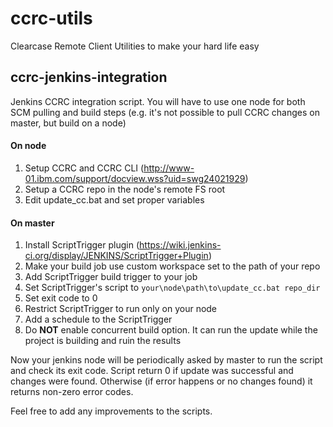 ccrc-utils
==========

Clearcase Remote Client Utilities to make your hard life easy

## ccrc-jenkins-integration
Jenkins CCRC integration script. You will have to use one node for both SCM pulling and build steps (e.g. it's not possible to pull CCRC changes on master, but build on a node)

#### On node
1. Setup CCRC and CCRC CLI (http://www-01.ibm.com/support/docview.wss?uid=swg24021929)
2. Setup a CCRC repo in the node's remote FS root
3. Edit update_cc.bat and set proper variables

#### On master
1. Install ScriptTrigger plugin (https://wiki.jenkins-ci.org/display/JENKINS/ScriptTrigger+Plugin)
2. Make your build job use custom workspace set to the path of your repo 
3. Add ScriptTrigger build trigger to your job
4. Set ScriptTrigger's script to `your\node\path\to\update_cc.bat repo_dir`
5. Set exit code to 0
6. Restrict ScriptTrigger to run only on your node
7. Add a schedule to the ScriptTrigger
8. Do __NOT__ enable concurrent build option. It can run the update while the project is building and ruin the results
 
Now your jenkins node will be periodically asked by master to run the script and check its exit code.
Script return 0 if update was successful and changes were found. Otherwise (if error happens or no changes found) it returns non-zero error codes.

Feel free to add any improvements to the scripts.
